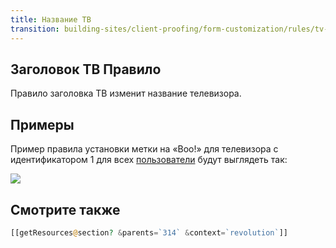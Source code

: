 ```yaml
---
title: Название ТВ
transition: building-sites/client-proofing/form-customization/rules/tv-title
---
```


## Заголовок ТВ Правило

Правило заголовка ТВ изменит название телевизора.

## Примеры

Пример правила установки метки на «Boo!» для телевизора с идентификатором 1 для всех [пользователи](display/revolution20/Users "пользователей") будут выглядеть так:

![](/download/attachments/18678097/rule-tvLabel.png?version=1&modificationDate=1252015831000)

## Смотрите также

```php
[[getResources@section? &parents=`314` &context=`revolution`]]
```
